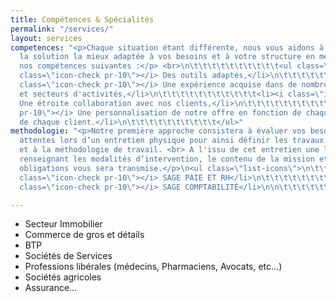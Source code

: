 ```yaml
---
title: Compétences & Spécialités
permalink: "/services/"
layout: services
competences: "<p>Chaque situation étant différente, nous vous aidons à rechercher
  la solution la mieux adaptée à vos besoins et à votre structure en mettant en avant
  nos compétences suivantes :</p> <br>\n\t\t\t\t\t\t\t\t\t\t<ul class=\"list-icons\">\n\t\t\t\t\t\t\t\t\t\t\t<li><i
  class=\"icon-check pr-10\"></i> Des outils adaptés,</li>\n\t\t\t\t\t\t\t\t\t\t\t<li><i
  class=\"icon-check pr-10\"></i> Une expérience acquise dans de nombreux domaines
  et secteurs d'activités,</li>\n\t\t\t\t\t\t\t\t\t\t\t<li><i class=\"icon-check pr-10\"></i>
  Une étroite collaboration avec nos clients,</li>\n\t\t\t\t\t\t\t\t\t\t\t<li><i class=\"icon-check
  pr-10\"></i> Une personnalisation de notre offre en fonction de chaque demande et
  de chaque client.</li>\n\t\t\t\t\t\t\t\t\t\t</ul>"
methodologie: "<p>Notre première approche consistera à évaluer vos besoins et vos
  attentes lors d’un entretien physique pour ainsi définir les travaux à effectuer
  et à la méthodologie de travail. <br> A l'issu de cet entretien une lettre de mission
  renseignant les modalités d’intervention, le contenu de la mission et nos différentes
  obligations vous sera transmise.</p>\n<ul class=\"list-icons\">\n\t\t\t\t\t\t\t\t\t\t\t<li><i
  class=\"icon-check pr-10\"></i> SAGE PAIE ET RH</li>\n\t\t\t\t\t\t\t\t\t\t\t<li><i
  class=\"icon-check pr-10\"></i> SAGE COMPTABILITÉ</li>\n\n\t\t\t\t\t\t\t\t\t\t</ul>"

---
```

* Secteur Immobilier
* Commerce de gros et détails
* BTP
* Sociétés de Services
* Professions libérales (médecins, Pharmaciens, Avocats, etc…)
* Sociétés agricoles
* Assurance…